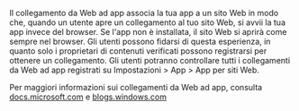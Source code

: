 ﻿Il collegamento da Web ad app associa la tua app a un sito Web in modo che, quando un utente apre un collegamento al tuo sito Web, si avvii la tua app invece del browser. Se l'app non è installata, il sito Web si aprirà come sempre nel browser. Gli utenti possono fidarsi di questa esperienza, in quanto solo i proprietari di contenuti verificati possono registrarsi per ottenere un collegamento. Gli utenti potranno controllare tutti i collegamenti da Web ad app registrati su Impostazioni > App > App per siti Web.

Per maggiori informazioni sui collegamenti da Web ad app, consulta 
[docs.microsoft.com](https://docs.microsoft.com/windows/uwp/launch-resume/web-to-app-linking) e
[blogs.windows.com](https://blogs.windows.com/buildingapps/2016/10/14/web-to-app-linking-with-appurihandlers/)